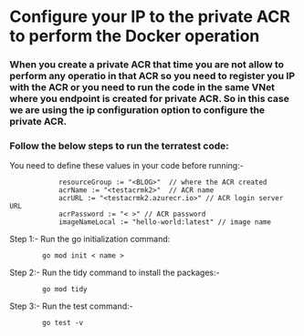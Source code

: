 # Configure your IP to the private ACR to perform the Docker operation

### When you create a private ACR that time you are not allow to perform any operatio in that ACR so you need to register you IP with the ACR or you need to run the code in the same VNet where you endpoint is created for private ACR. So in this case we are using the ip configuration option to configure the private ACR.


### Follow the below steps to run the terratest code:


You need to define these values in your code before running:-

                resourceGroup := "<BLOG>"  // where the ACR created
                acrName := "<testacrmk2>"  // ACR name
                acrURL := "<testacrmk2.azurecr.io>" // ACR login server URL
                acrPassword := "< >" // ACR password
                imageNameLocal := "hello-world:latest" // image name

Step 1:- Run the go initialization command:

            go mod init < name >

Step 2:- Run the tidy command to install the packages:-

            go mod tidy

Step 3:- Run the test command:-

            go test -v

